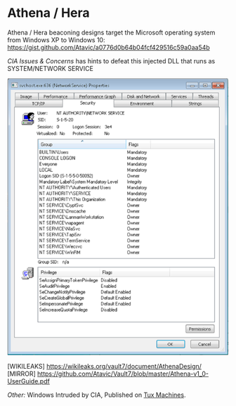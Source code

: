 # Athena / Hera
Athena / Hera beaconing designs target the Microsoft operating system  from Windows XP to Windows 10:
https://gist.github.com/Atavic/a0776d0b64b04fcf429516c59a0aa54b

_CIA Issues & Concerns_ has hints to defeat this injected DLL that runs as SYSTEM/NETWORK SERVICE

![Athena running as N AUTHORITY/NETWORK SERVICE](https://github.com/Atavic/Athena/blob/master/athena%20(NT%20Authority).png)

[WIKILEAKS] https://wikileaks.org/vault7/document/AthenaDesign/
[MIRROR] https://github.com/Atavic/Vault7/blob/master/Athena-v1_0-UserGuide.pdf

_Other:_ Windows Intruded by CIA, Published on [Tux Machines](http://www.tuxmachines.org/node/101464).
